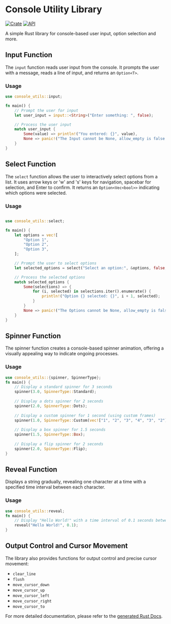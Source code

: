 # Console Utility Library

[![Crate](https://img.shields.io/crates/v/console-utils.svg)](https://crates.io/crates/console-utils)
[![API](https://docs.rs/console-utils/badge.svg)](https://docs.rs/console-utils)

A simple Rust library for console-based user input, option selection and more.

## Input Function

The `input` function reads user input from the console. It prompts the user with a message, reads a line of input, and returns an `Option<T>`.

### Usage

```rust
use console_utils::input;

fn main() {
    // Prompt the user for input
    let user_input = input::<String>("Enter something: ", false);

    // Process the user input
    match user_input {
        Some(value) => println!("You entered: {}", value),
        None => panic!("The Input cannot be None, allow_empty is false."),
    }
}
```
## Select Function

The `select` function allows the user to interactively select options from a list. It uses arrow keys or 'w' and 's' keys for navigation, spacebar for selection, and Enter to confirm. It returns an `Option<Vec<bool>>` indicating which options were selected.

### Usage

```rust

use console_utils::select;

fn main() {
    let options = vec![
        "Option 1",
        "Option 2",
        "Option 3",
    ];

    // Prompt the user to select options
    let selected_options = select("Select an option:", &options, false, false);

    // Process the selected options
    match selected_options {
        Some(selections) => {
            for (i, selected) in selections.iter().enumerate() {
                println!("Option {} selected: {}", i + 1, selected);
            }
        }
        None => panic!("The Options cannot be None, allow_empty is false."),
    }
}
```

## Spinner Function

The spinner function creates a console-based spinner animation, offering a visually appealing way to indicate ongoing processes.

### Usage

```rust
use console_utils::{spinner, SpinnerType};
fn main() {
    // Display a standard spinner for 3 seconds
    spinner(3.0, SpinnerType::Standard);
    
    // Display a dots spinner for 2 seconds
    spinner(2.0, SpinnerType::Dots);
    
    // Display a custom spinner for 1 second (using custom frames)
    spinner(1.0, SpinnerType::Custom(vec!["1", "2", "3", "4", "3", "2"]));
    
    // Display a box spinner for 1.5 seconds
    spinner(1.5, SpinnerType::Box);
    
    // Display a flip spinner for 2 seconds
    spinner(2.0, SpinnerType::Flip);
}
```

## Reveal Function

Displays a string gradually, revealing one character at a time with a specified time interval between each character.

### Usage

```rust
use console_utils::reveal;
fn main() {
    // Display "Hello World!" with a time interval of 0.1 seconds between each character and a new line after it's finished.
    reveal("Hello World!", 0.1);
}
```

## Output Control and Cursor Movement

The library also provides functions for output control and precise cursor movement:

- `clear_line`
- `flush`
- `move_cursor_down`
- `move_cursor_up`
- `move_cursor_left`
- `move_cursor_right`
- `move_cursor_to`

For more detailed documentation, please refer to the [generated Rust Docs](https://docs.rs/console-utils/latest/console_utils/).
